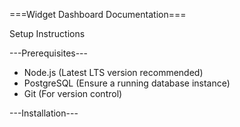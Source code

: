 ===Widget Dashboard Documentation===

Setup Instructions

---Prerequisites---

* Node.js (Latest LTS version recommended)
* PostgreSQL (Ensure a running database instance)
* Git (For version control)

---Installation---
